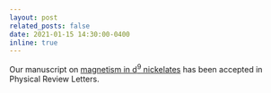 ```yaml
---
layout: post
related_posts: false
date: 2021-01-15 14:30:00-0400
inline: true
---
```


Our manuscript on [magnetism in d<sup>9</sup> nickelates](/publications/#lin2020strong) has been accepted in Physical Review Letters.
